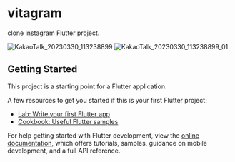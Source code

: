 # vitagram
clone instagram Flutter project.

![KakaoTalk_20230330_113238899](https://user-images.githubusercontent.com/75659806/228713298-0f8ff918-bcef-4e13-b0fb-0e0b0fe6bb13.jpg)
![KakaoTalk_20230330_113238899_01](https://user-images.githubusercontent.com/75659806/228713307-7a2b5f93-53b0-46cc-9e66-3039bb1088a5.jpg)



## Getting Started

This project is a starting point for a Flutter application.

A few resources to get you started if this is your first Flutter project:

- [Lab: Write your first Flutter app](https://docs.flutter.dev/get-started/codelab)
- [Cookbook: Useful Flutter samples](https://docs.flutter.dev/cookbook)

For help getting started with Flutter development, view the
[online documentation](https://docs.flutter.dev/), which offers tutorials,
samples, guidance on mobile development, and a full API reference.
